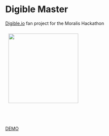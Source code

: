 # Digible Master
<a href="digible.io"> Digible.io</a> fan project for the Moralis Hackathon

<img style="width:220px; padding:10px" src="https://digible-master.vercel.app/assets/logo.png" />


<br><br>

<a href="https://digible-master.vercel.app/"> DEMO </a>